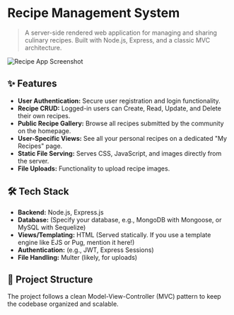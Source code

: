 # Recipe Management System

> A server-side rendered web application for managing and sharing culinary recipes. Built with Node.js, Express, and a classic MVC architecture.

![Recipe App Screenshot](URL_TO_YOUR_SCREENSHOT)
## ✨ Features

* **User Authentication:** Secure user registration and login functionality.
* **Recipe CRUD:** Logged-in users can Create, Read, Update, and Delete their own recipes.
* **Public Recipe Gallery:** Browse all recipes submitted by the community on the homepage.
* **User-Specific Views:** See all your personal recipes on a dedicated "My Recipes" page.
* **Static File Serving:** Serves CSS, JavaScript, and images directly from the server.
* **File Uploads:** Functionality to upload recipe images.

## 🛠️ Tech Stack

* **Backend:** Node.js, Express.js
* **Database:** (Specify your database, e.g., MongoDB with Mongoose, or MySQL with Sequelize)
* **Views/Templating:** HTML (Served statically. If you use a template engine like EJS or Pug, mention it here!)
* **Authentication:** (e.g., JWT, Express Sessions)
* **File Handling:** Multer (likely, for uploads)

## 📂 Project Structure

The project follows a clean Model-View-Controller (MVC) pattern to keep the codebase organized and scalable.
